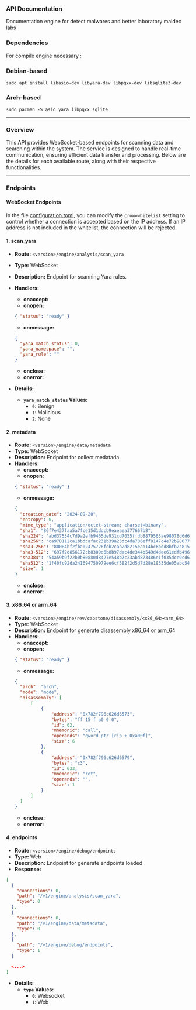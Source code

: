 ### API Documentation

Documentation engine for detect malwares and better laboratory maldec labs

### Dependencies

For compile engine necessary : 

### Debian-based

`sudo apt install libasio-dev libyara-dev libpqxx-dev libsqlite3-dev`

### Arch-based

`sudo pacman -S asio yara libpqxx sqlite`

---

### Overview

This API provides WebSocket-based endpoints for scanning data and searching within the system. The service is designed to handle real-time communication, ensuring efficient data transfer and processing. Below are the details for each available route, along with their respective functionalities.

---

### Endpoints

#### WebSocket Endpoints

In the file [configuration.toml](../configuration.toml), you can modify the `crow=whitelist` setting to control whether a connection is accepted based on the IP address. If an IP address is not included in the whitelist, the connection will be rejected.

#### 1. scan_yara
- **Route:** `<version>/engine/analysis/scan_yara`
- **Type:** WebSocket
- **Description:** Endpoint for scanning Yara rules.
- **Handlers:**
  - **onaccept:**
  - **onopen:** 
  ```json
  { "status": "ready" }
  ```
  - **onmessage:**
  ```json
  {     
    "yara_match_status": 0,
    "yara_namespace": "",
    "yara_rule": "" 
  }
  ```
  - **onclose:** 
  - **onerror:** 

- **Details:**
  - **`yara_match_status` Values:**
    - `0`: Benign
    - `1`: Malicious
    - `2`: None


#### 2. metadata
- **Route:** `<version>/engine/data/metadata`
- **Type:** WebSocket
- **Description:** Endpoint for collect medatada.
- **Handlers:**
  - **onaccept:**
  - **onopen:** 
  ```json
  { "status": "ready" }
  ```
  - **onmessage:**
  ```json
  {
    "creation_date": "2024-09-20",
    "entropy": 0,
    "mime_type": "application/octet-stream; charset=binary",
    "sha1": "86f7e437faa5a7fce15d1ddcb9eaeaea377667b8",
    "sha224": "abd37534c7d9a2efb9465de931cd7055ffdb8879563ae98078d6d6d5",
    "sha256": "ca978112ca1bbdcafac231b39a23dc4da786eff8147c4e72b9807785afee48bb",
    "sha3-256": "80084bf2fba02475726feb2cab2d8215eab14bc6bdd8bfb2c8151257032ecd8b",
    "sha3-512": "697f2d856172cb8309d6b8b97dac4de344b549d4dee61edfb4962d8698b7fa803f4f93ff24393586e28b5b957ac3d1d369420ce53332712f997bd336d09ab02a",
    "sha384": "54a59b9f22b0b80880d8427e548b7c23abd873486e1f035dce9cd697e85175033caa88e6d57bc35efae0b5afd3145f31",
    "sha512": "1f40fc92da241694750979ee6cf582f2d5d7d28e18335de05abc54d0560e0f5302860c652bf08d560252aa5e74210546f369fbbbce8c12cfc7957b2652fe9a75",
    "size": 1
  }
  ```
  - **onclose:** 
  - **onerror:** 

#### 3. x86_64 or arm_64
- **Route:** `<version>/engine/rev/capstone/disassembly/<x86_64><arm_64>`
- **Type:** WebSocket
- **Description:** Endpoint for generate disassembly x86_64 or arm_64
- **Handlers:**
  - **onaccept:**
  - **onopen:** 
  ```json
  { "status": "ready" }
  ```
  - **onmessage:**
  ```json
  {
    "arch": "arch",
    "mode": "mode",
    "disassembly": [
        [
            {
                "address": "0x782f796c626d6573",
                "bytes": "ff 15 f a0 0 0",
                "id": 62,
                "mnemonic": "call",
                "operands": "qword ptr [rip + 0xa00f]",
                "size": 6
            },
            {
                "address": "0x782f796c626d6579",
                "bytes": "c3",
                "id": 633,
                "mnemonic": "ret",
                "operands": "",
                "size": 1
            }
        ]
    ]
  }
  ```
  - **onclose:** 
  - **onerror:** 

#### 4. endpoints
- **Route:** `<version>/engine/debug/endpoints`
- **Type:** Web
- **Description:** Endpoint for generate endpoints loaded
- **Response:**
```json
[
  {
    "connections": 0,
    "path": "/v1/engine/analysis/scan_yara",
    "type": 0
  },
  {
    "connections": 0,
    "path": "/v1/engine/data/metadata",
    "type": 0
  },
  {
    "path": "/v1/engine/debug/endpoints",
    "type": 1
  }

  <...>
]
```
- **Details:**
  - **`type` Values:**
    - `0`: Websocket
    - `1`: Web
